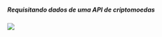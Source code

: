 ##### Requisitando dados de uma API de criptomoedas



##### ![](C:\Users\Peter\Desktop\Screenshot_2.png)